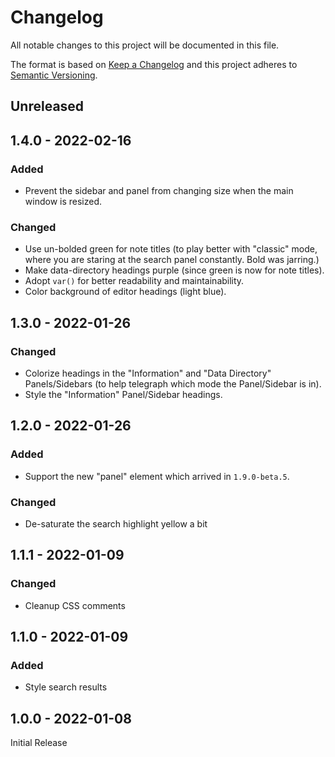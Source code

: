 # Changelog
All notable changes to this project will be documented in this file.

The format is based on [Keep a Changelog](http://keepachangelog.com/en/1.0.0/) and this project adheres
to [Semantic Versioning](http://semver.org/spec/v2.0.0.html).

## Unreleased

## 1.4.0 - 2022-02-16
### Added
- Prevent the sidebar and panel from changing size when the main window is resized.
### Changed
- Use un-bolded green for note titles (to play better with "classic" mode, where you are staring at the search panel constantly. Bold was jarring.)
- Make data-directory headings purple (since green is now for note titles).
- Adopt `var()` for better readability and maintainability.
- Color background of editor headings (light blue).

## 1.3.0 - 2022-01-26
### Changed
- Colorize headings in the "Information" and "Data Directory" Panels/Sidebars (to help telegraph which mode the Panel/Sidebar is in).
- Style the "Information" Panel/Sidebar headings.

## 1.2.0 - 2022-01-26
### Added
- Support the new "panel" element which arrived in `1.9.0-beta.5`.
### Changed
- De-saturate the search highlight yellow a bit

## 1.1.1 - 2022-01-09
### Changed
- Cleanup CSS comments

## 1.1.0 - 2022-01-09
### Added
- Style search results

## 1.0.0 - 2022-01-08
Initial Release
